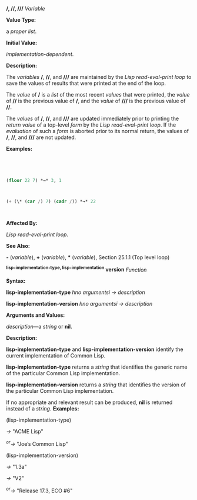 **/, //, ///** *Variable* 



**Value Type:** 



a *proper list*. 



**Initial Value:** 



*implementation-dependent*. 



**Description:** 



The *variables* **/**, **//**, and **///** are maintained by the *Lisp read-eval-print loop* to save the values of results that were printed at the end of the loop. 



The *value* of **/** is a *list* of the most recent *values* that were printed, the *value* of **//** is the previous value of **/**, and the *value* of **///** is the previous value of **//**. 



The *values* of **/**, **//**, and **///** are updated immediately prior to printing the *return value* of a top-level *form* by the *Lisp read-eval-print loop*. If the *evaluation* of such a *form* is aborted prior to its normal return, the values of **/**, **//**, and **///** are not updated. 



**Examples:**
```lisp
 



(floor 22 7) *→* 3, 1 



(+ (\* (car /) 7) (cadr /)) *→* 22 




```
**Affected By:** 



*Lisp read-eval-print loop*. 



**See Also:** 



**-** (*variable*), **+** (*variable*), **\*** (*variable*), Section 25.1.1 (Top level loop) 







 



 



<b><sup>lisp-implementation-type, lisp-implementation</sup> version</b> <i>Function</i> 



**Syntax:** 



**lisp-implementation-type** *hno argumentsi → description* 



**lisp-implementation-version** *hno argumentsi → description* 



**Arguments and Values:** 



*description*—a *string* or **nil**. 



**Description:** 



**lisp-implementation-type** and **lisp-implementation-version** identify the current implementation of Common Lisp. 



**lisp-implementation-type** returns a *string* that identifies the generic name of the particular Common Lisp implementation. 



**lisp-implementation-version** returns a *string* that identifies the version of the particular Common Lisp implementation. 



If no appropriate and relevant result can be produced, **nil** is returned instead of a *string*. **Examples:** 



(lisp-implementation-type) 



*→* "ACME Lisp" 



<i><sup>or</sup>→</i> "Joe’s Common Lisp" 



(lisp-implementation-version) 



*→* "1.3a" 



*→* "V2" 



<i><sup>or</sup>→</i> "Release 17.3, ECO #6" 



